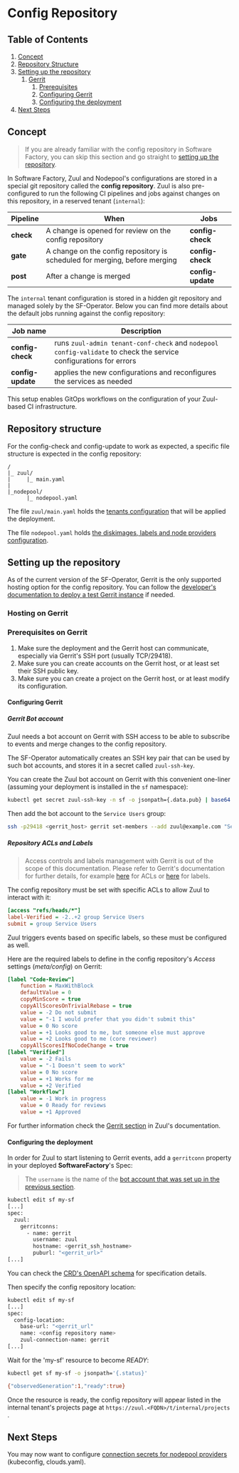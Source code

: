 # Config Repository

## Table of Contents

1. [Concept](#concept)
1. [Repository Structure](#repository-structure)
1. [Setting up the repository](#setting-up-the-repository)
    1. [Gerrit](#gerrit)
        1. [Prerequisites](#prerequisites-on-gerrit)
        1. [Configuring Gerrit](#configuring-Gerrit)
        1. [Configuring the deployment](#configuring-the-deployment)
1. [Next Steps](#next-steps)

## Concept

> If you are already familiar with the config repository in Software Factory, you can skip this section and go straight to [setting up the repository](#setting-up-the-repository).

In Software Factory, Zuul and Nodepool's configurations are stored in a special git repository called the **config repository**. Zuul is also pre-configured to run the following CI pipelines and jobs against changes on this repository, in a reserved tenant (`internal`):

| Pipeline | When | Jobs  |
|-----------|-----|------|
| **check**   | A change is opened for review on the config repository | **config-check** |
| **gate**     | A change on the config repository is scheduled for merging, before merging | **config-check** |
| **post**     | After a change is merged | **config-update** |

The `internal` tenant configuration is stored in a hidden git repository and managed solely by the SF-Operator.
Below you can find more details about the default jobs running against the config repository:

| Job name | Description |
|----------|--------------|
| **config-check** | runs `zuul-admin tenant-conf-check` and `nodepool config-validate` to check the service configurations for errors |
| **config-update** | applies the new configurations and reconfigures the services as needed |

This setup enables GitOps workflows on the configuration of your Zuul-based CI infrastructure.

## Repository structure

For the config-check and config-update to work as expected, a specific file structure is expected in the config repository:

```
/
|_ zuul/
|     |_ main.yaml
|
|_nodepool/
      |_ nodepool.yaml
```

The file `zuul/main.yaml` holds the [tenants configuration](https://zuul-ci.org/docs/zuul/latest/tenants.html) that will be applied the deployment.

The file `nodepool.yaml` holds [the diskimages, labels and node providers configuration](https://zuul-ci.org/docs/nodepool/latest/configuration.html).

## Setting up the repository

As of the current version of the SF-Operator, Gerrit is the only supported hosting option for the config repository. You can follow the [developer's documentation to deploy a test Gerrit instance](../developer/howtos/index.md#gerrit) if needed.

### Hosting on Gerrit

### Prerequisites on Gerrit

1. Make sure the deployment and the Gerrit host can communicate, especially via Gerrit's SSH port (usually TCP/29418).
2. Make sure you can create accounts on the Gerrit host, or at least set their SSH public key.
3. Make sure you can create a project on the Gerrit host, or at least modify its configuration.

#### Configuring Gerrit

##### Gerrit Bot account

Zuul needs a bot account on Gerrit with SSH access to be able to subscribe to events and merge changes to the config repository.

The SF-Operator automatically creates an SSH key pair that can be used by such bot accounts, and stores it in a secret called `zuul-ssh-key`.

You can create the Zuul bot account on Gerrit with this convenient one-liner (assuming your deployment is installed in the `sf` namespace):

```sh
kubectl get secret zuul-ssh-key -n sf -o jsonpath={.data.pub} | base64 -d | ssh -p29418 <gerrit_host> gerrit create-account --ssh-key - --full-name Zuul --email zuul@example.com zuul
```

Then add the bot account to the `Service Users` group:

```sh
ssh -p29418 <gerrit_host> gerrit set-members --add zuul@example.com "Service Users"
```

##### Repository ACLs and Labels

> Access controls and labels management with Gerrit is out of the scope of this documentation. Please refer to
Gerrit's documentation for further details, for example 
[here](https://gerrit-review.googlesource.com/Documentation/access-control.html) for ACLs
or [here](https://gerrit-review.googlesource.com/Documentation/config-labels.html) for labels.

The config repository must be set with specific ACLs to allow Zuul to interact with it:

```INI
[access "refs/heads/*"]
label-Verified = -2..+2 group Service Users
submit = group Service Users
```

Zuul triggers events based on specific labels, so these must be configured as well.

Here are the required labels to define in the config repository's *Access* settings (*meta/config*) on Gerrit:

```INI
[label "Code-Review"]
	function = MaxWithBlock
	defaultValue = 0
	copyMinScore = true
	copyAllScoresOnTrivialRebase = true
	value = -2 Do not submit
	value = "-1 I would prefer that you didn't submit this"
	value = 0 No score
	value = +1 Looks good to me, but someone else must approve
	value = +2 Looks good to me (core reviewer)
	copyAllScoresIfNoCodeChange = true
[label "Verified"]
	value = -2 Fails
	value = "-1 Doesn't seem to work"
	value = 0 No score
	value = +1 Works for me
	value = +2 Verified
[label "Workflow"]
	value = -1 Work in progress
	value = 0 Ready for reviews
	value = +1 Approved
```

For further information check the [Gerrit section](https://zuul-ci.org/docs/zuul/latest/drivers/gerrit.html#gerrit) in Zuul's documentation.

#### Configuring the deployment

In order for Zuul to start listening to Gerrit events, add a `gerritconn` property in your deployed **SoftwareFactory**'s Spec:

> The `username` is the name of the [bot account that was set up in the previous section](#gerrit-bot-account).

```sh
kubectl edit sf my-sf
[...]
spec:
  zuul:
    gerritconns:
      - name: gerrit
        username: zuul
        hostname: <gerrit_ssh_hostname>
        puburl: "<gerrit_url>"
[...]
```

You can check the [CRD's OpenAPI schema](config/crd/bases/sf.softwarefactory-project.io_softwarefactories.yaml) for specification details.

Then specify the config repository location:

```sh
kubectl edit sf my-sf
[...]
spec:
  config-location:
    base-url: "<gerrit_url"
    name: <config repository name>
    zuul-connection-name: gerrit
[...]
```

Wait for the 'my-sf' resource to become *READY*:

```sh
kubectl get sf my-sf -o jsonpath='{.status}'

{"observedGeneration":1,"ready":true}
```

Once the resource is ready, the config repository will appear listed in the internal tenant's projects page at `https://zuul.<FQDN>/t/internal/projects` .

## Next Steps

You may now want to configure [connection secrets for nodepool providers](./nodepool.md) (kubeconfig, clouds.yaml).